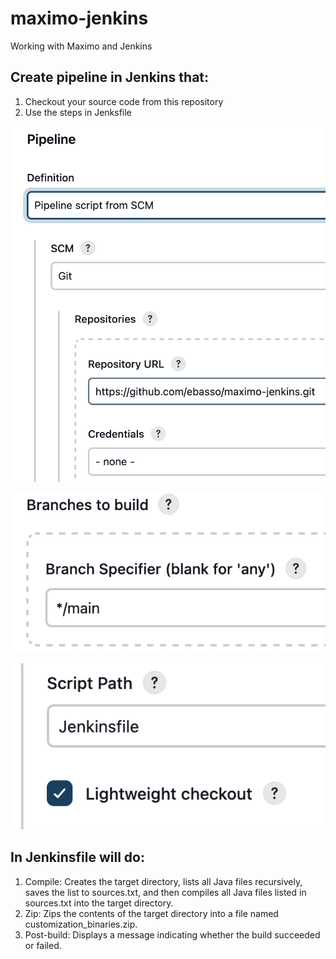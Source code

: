 # maximo-jenkins
Working with Maximo and Jenkins


## Create pipeline in Jenkins that:

1) Checkout your source code from this repository
2) Use the steps in Jenksfile

![Pipeline01](readme_images/pipeline01.png)

![Pipeline02](readme_images/pipeline02.png)

![Pipeline03](readme_images/pipeline03.png)

## In **Jenkinsfile** will do:

1) Compile: Creates the target directory, lists all Java files recursively, saves the list to sources.txt, and then compiles all Java files listed in sources.txt into the target directory.
2) Zip: Zips the contents of the target directory into a file named customization_binaries.zip.
3) Post-build: Displays a message indicating whether the build succeeded or failed.
